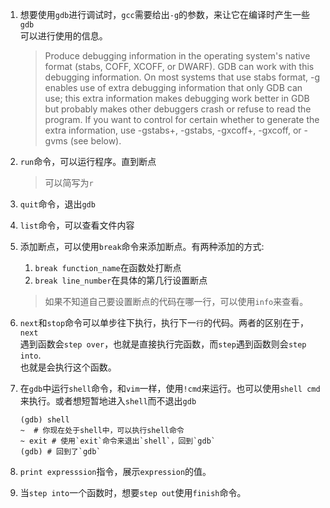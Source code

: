 1. 想要使用`gdb`进行调试时，`gcc`需要给出`-g`的参数，来让它在编译时产生一些`gdb`  
   可以进行使用的信息。
   
   > Produce debugging information in the operating system's native format 
   (stabs, COFF, XCOFF, or DWARF).  GDB can work with this debugging information. 
   On most systems that use stabs format, -g enables use of extra debugging 
   information that only GDB can use; this extra information makes debugging work 
   better in GDB but probably makes other debuggers crash or refuse to read the 
   program.  If you want to control for certain whether to generate the extra 
   information, use -gstabs+, -gstabs, -gxcoff+, -gxcoff, or -gvms (see below).

2. `run`命令，可以运行程序。直到断点
   > 可以简写为`r`

3. `quit`命令，退出`gdb`

4. `list`命令，可以查看文件内容

5. 添加断点，可以使用`break`命令来添加断点。有两种添加的方式:
   1. `break function_name`在函数处打断点
   2. `break line_number`在具体的第几行设置断点
   > 如果不知道自己要设置断点的代码在哪一行，可以使用`info`来查看。

6. `next`和`stop`命令可以单步往下执行，执行下一`行`的代码。两者的区别在于，`next`  
   遇到函数会`step over`，也就是直接执行完函数，而`step`遇到函数则会`step into`.   
   也就是会执行这个函数。

7. 在`gdb`中运行`shell`命令，和`vim`一样，使用`!cmd`来运行。也可以使用`shell cmd`  
   来执行。或者想短暂地进入`shell`而不退出`gdb`

   ```shell
   (gdb) shell
   ~  # 你现在处于shell中，可以执行shell命令
   ~ exit # 使用`exit`命令来退出`shell`，回到`gdb`
   (gdb) # 回到了`gdb`
   ```

8. `print expresssion`指令，展示`expression`的值。

9. 当`step into`一个函数时，想要`step out`使用`finish`命令。
